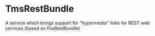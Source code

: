 TmsRestBundle
=============

A service which brings support for "hypermedia" links for REST web services (based on FosRestBundle)
